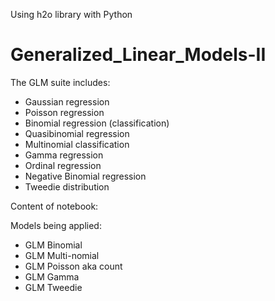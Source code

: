 
Using h2o library with Python

# Generalized_Linear_Models-II
The GLM suite includes:

- Gaussian regression
- Poisson regression
- Binomial regression (classification)
- Quasibinomial regression
- Multinomial classification
- Gamma regression
- Ordinal regression
- Negative Binomial regression
- Tweedie distribution

Content of notebook:

Models being applied:

- GLM Binomial
- GLM Multi-nomial
- GLM Poisson aka count 
- GLM Gamma
- GLM Tweedie 

